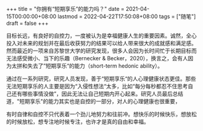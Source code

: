 +++
title = "你拥有“短期享乐”的能力吗？"
date = 2021-04-15T00:00:00+08:00
lastmod = 2022-04-22T17:50:08+08:00
tags = ["随笔"]
draft = false
+++

目标长远，有良好的自控力，一度被认为是幸福健康人生的重要因素。诚然，全心投入对未来的规划并在最后收获努力的结果可以给人带来很大的成就感和满足感。然而最近的一项来自苏黎世大学的研究发现，很多人会因为长时间忙于长期目标而无法感受微小、当下的乐趣（Bernecker &amp; Becker，2020），换言之，会有人因为太拼和失去了”短期享乐“的能力（short-term hedonic ability）。

通过在一系列研究，研究人员发现，善于“短期享乐“的人心理健康状态更佳。那些无法短期享乐的人主要是因为“入侵性想法“太多，比如“每分每秒都忍不住思考自己还有哪些事情没做”，因此无法让自己短期内开心起来。研究人员最后总结道，"短期享乐"的能力其实也是自控的一部分，对人的心理健康也很重要，

有时自律和自控不只代表着一个劲儿地努力和往前冲。想快乐的时候快乐，想放松的时候放松，想专注地时候专注，也许才是真的自由和幸福。
